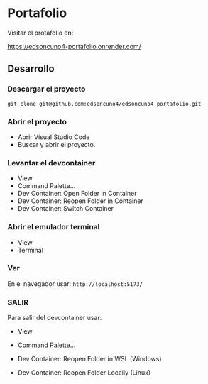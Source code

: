 # Portafolio

Visitar el protafolio en:

https://edsoncuno4-portafolio.onrender.com/

## Desarrollo

### Descargar el proyecto

`git clone git@github.com:edsoncuno4/edsoncuno4-portafolio.git`

### Abrir el proyecto
* Abrir Visual Studio Code
* Buscar y abrir el proyecto.

### Levantar el devcontainer
* View
* Command Palette...
* Dev Container: Open Folder in Container
* Dev Container: Reopen Folder in Container
* Dev Container: Switch Container

### Abrir el emulador terminal
* View
* Terminal

### Ver
En el navegador usar: `http://localhost:5173/`

### SALIR
Para salir del devcontainer usar:

* View
* Command Palette...

* Dev Container: Reopen Folder in WSL (Windows)
* Dev Container: Reopen Folder Locally (Linux)